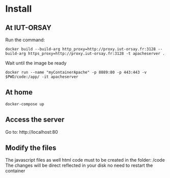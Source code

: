 # Install

## At IUT-ORSAY

Run the command:

```docker
docker build --build-arg http_proxy=http://proxy.iut-orsay.fr:3128 --build-arg https_proxy=http://proxy.iut-orsay.fr:3128 -t apacheserver .
```
Wait until the image be ready

```docker
docker run --name "myContainerApache" -p 8889:80 -p 443:443 -v $PWD/code:/app/ -it apacheserver
```

## At home

```docker
docker-compose up
```

## Access the server

Go to: http://localhost:80

## Modify the files

The javascript files as well html code must to be created in the folder: /code
The changes will be direct reflected in your disk no need to restart the container
